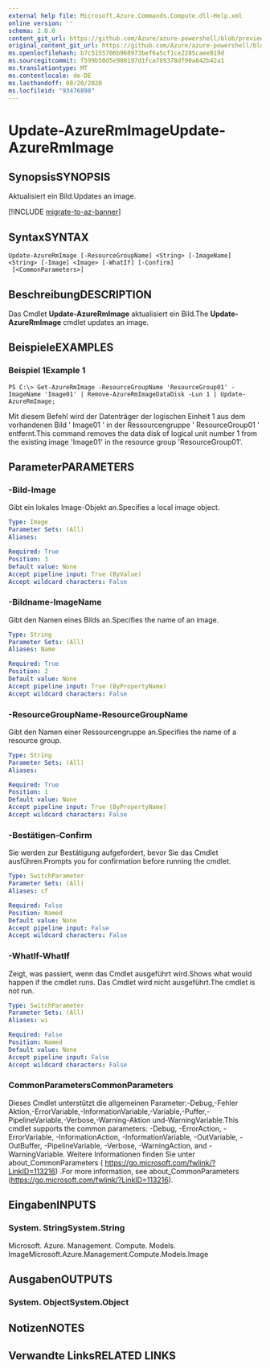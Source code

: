 ```yaml
---
external help file: Microsoft.Azure.Commands.Compute.dll-Help.xml
online version: ''
schema: 2.0.0
content_git_url: https://github.com/Azure/azure-powershell/blob/preview/src/ResourceManager/Compute/Stack/Commands.Compute/help/Update-AzureRmImage.md
original_content_git_url: https://github.com/Azure/azure-powershell/blob/preview/src/ResourceManager/Compute/Stack/Commands.Compute/help/Update-AzureRmImage.md
ms.openlocfilehash: b7c5155706b968973bef6a5cf1ce2285caee819d
ms.sourcegitcommit: f599b50d5e980197d1fca769378df90a842b42a1
ms.translationtype: MT
ms.contentlocale: de-DE
ms.lasthandoff: 08/20/2020
ms.locfileid: "93476898"
---
```

# <span data-ttu-id="e5f6e-101">Update-AzureRmImage</span><span class="sxs-lookup"><span data-stu-id="e5f6e-101">Update-AzureRmImage</span></span>

## <span data-ttu-id="e5f6e-102">Synopsis</span><span class="sxs-lookup"><span data-stu-id="e5f6e-102">SYNOPSIS</span></span>
<span data-ttu-id="e5f6e-103">Aktualisiert ein Bild.</span><span class="sxs-lookup"><span data-stu-id="e5f6e-103">Updates an image.</span></span>

[!INCLUDE [migrate-to-az-banner](../../includes/migrate-to-az-banner.md)]

## <span data-ttu-id="e5f6e-104">Syntax</span><span class="sxs-lookup"><span data-stu-id="e5f6e-104">SYNTAX</span></span>

```
Update-AzureRmImage [-ResourceGroupName] <String> [-ImageName] <String> [-Image] <Image> [-WhatIf] [-Confirm]
 [<CommonParameters>]
```

## <span data-ttu-id="e5f6e-105">Beschreibung</span><span class="sxs-lookup"><span data-stu-id="e5f6e-105">DESCRIPTION</span></span>
<span data-ttu-id="e5f6e-106">Das Cmdlet **Update-AzureRmImage** aktualisiert ein Bild.</span><span class="sxs-lookup"><span data-stu-id="e5f6e-106">The **Update-AzureRmImage** cmdlet updates an image.</span></span>

## <span data-ttu-id="e5f6e-107">Beispiele</span><span class="sxs-lookup"><span data-stu-id="e5f6e-107">EXAMPLES</span></span>

### <span data-ttu-id="e5f6e-108">Beispiel 1</span><span class="sxs-lookup"><span data-stu-id="e5f6e-108">Example 1</span></span>
```
PS C:\> Get-AzureRmImage -ResourceGroupName 'ResourceGroup01' -ImageName 'Image01' | Remove-AzureRmImageDataDisk -Lun 1 | Update-AzureRmImage;
```

<span data-ttu-id="e5f6e-109">Mit diesem Befehl wird der Datenträger der logischen Einheit 1 aus dem vorhandenen Bild ' Image01 ' in der Ressourcengruppe ' ResourceGroup01 ' entfernt.</span><span class="sxs-lookup"><span data-stu-id="e5f6e-109">This command removes the data disk of logical unit number 1 from the existing image 'Image01' in the resource group 'ResourceGroup01'.</span></span>

## <span data-ttu-id="e5f6e-110">Parameter</span><span class="sxs-lookup"><span data-stu-id="e5f6e-110">PARAMETERS</span></span>

### <span data-ttu-id="e5f6e-111">-Bild</span><span class="sxs-lookup"><span data-stu-id="e5f6e-111">-Image</span></span>
<span data-ttu-id="e5f6e-112">Gibt ein lokales Image-Objekt an.</span><span class="sxs-lookup"><span data-stu-id="e5f6e-112">Specifies a local image object.</span></span>

```yaml
Type: Image
Parameter Sets: (All)
Aliases: 

Required: True
Position: 3
Default value: None
Accept pipeline input: True (ByValue)
Accept wildcard characters: False
```

### <span data-ttu-id="e5f6e-113">-Bildname</span><span class="sxs-lookup"><span data-stu-id="e5f6e-113">-ImageName</span></span>
<span data-ttu-id="e5f6e-114">Gibt den Namen eines Bilds an.</span><span class="sxs-lookup"><span data-stu-id="e5f6e-114">Specifies the name of an image.</span></span>

```yaml
Type: String
Parameter Sets: (All)
Aliases: Name

Required: True
Position: 2
Default value: None
Accept pipeline input: True (ByPropertyName)
Accept wildcard characters: False
```

### <span data-ttu-id="e5f6e-115">-ResourceGroupName</span><span class="sxs-lookup"><span data-stu-id="e5f6e-115">-ResourceGroupName</span></span>
<span data-ttu-id="e5f6e-116">Gibt den Namen einer Ressourcengruppe an.</span><span class="sxs-lookup"><span data-stu-id="e5f6e-116">Specifies the name of a resource group.</span></span>

```yaml
Type: String
Parameter Sets: (All)
Aliases: 

Required: True
Position: 1
Default value: None
Accept pipeline input: True (ByPropertyName)
Accept wildcard characters: False
```

### <span data-ttu-id="e5f6e-117">-Bestätigen</span><span class="sxs-lookup"><span data-stu-id="e5f6e-117">-Confirm</span></span>
<span data-ttu-id="e5f6e-118">Sie werden zur Bestätigung aufgefordert, bevor Sie das Cmdlet ausführen.</span><span class="sxs-lookup"><span data-stu-id="e5f6e-118">Prompts you for confirmation before running the cmdlet.</span></span>

```yaml
Type: SwitchParameter
Parameter Sets: (All)
Aliases: cf

Required: False
Position: Named
Default value: None
Accept pipeline input: False
Accept wildcard characters: False
```

### <span data-ttu-id="e5f6e-119">-WhatIf</span><span class="sxs-lookup"><span data-stu-id="e5f6e-119">-WhatIf</span></span>
<span data-ttu-id="e5f6e-120">Zeigt, was passiert, wenn das Cmdlet ausgeführt wird.</span><span class="sxs-lookup"><span data-stu-id="e5f6e-120">Shows what would happen if the cmdlet runs.</span></span>
<span data-ttu-id="e5f6e-121">Das Cmdlet wird nicht ausgeführt.</span><span class="sxs-lookup"><span data-stu-id="e5f6e-121">The cmdlet is not run.</span></span>

```yaml
Type: SwitchParameter
Parameter Sets: (All)
Aliases: wi

Required: False
Position: Named
Default value: None
Accept pipeline input: False
Accept wildcard characters: False
```

### <span data-ttu-id="e5f6e-122">CommonParameters</span><span class="sxs-lookup"><span data-stu-id="e5f6e-122">CommonParameters</span></span>
<span data-ttu-id="e5f6e-123">Dieses Cmdlet unterstützt die allgemeinen Parameter:-Debug,-Fehler Aktion,-ErrorVariable,-InformationVariable,-Variable,-Puffer,-PipelineVariable,-Verbose,-Warning-Aktion und-WarningVariable.</span><span class="sxs-lookup"><span data-stu-id="e5f6e-123">This cmdlet supports the common parameters: -Debug, -ErrorAction, -ErrorVariable, -InformationAction, -InformationVariable, -OutVariable, -OutBuffer, -PipelineVariable, -Verbose, -WarningAction, and -WarningVariable.</span></span> <span data-ttu-id="e5f6e-124">Weitere Informationen finden Sie unter about_CommonParameters ( https://go.microsoft.com/fwlink/?LinkID=113216) .</span><span class="sxs-lookup"><span data-stu-id="e5f6e-124">For more information, see about_CommonParameters (https://go.microsoft.com/fwlink/?LinkID=113216).</span></span>

## <span data-ttu-id="e5f6e-125">Eingaben</span><span class="sxs-lookup"><span data-stu-id="e5f6e-125">INPUTS</span></span>

### <span data-ttu-id="e5f6e-126">System. String</span><span class="sxs-lookup"><span data-stu-id="e5f6e-126">System.String</span></span>
<span data-ttu-id="e5f6e-127">Microsoft. Azure. Management. Compute. Models. Image</span><span class="sxs-lookup"><span data-stu-id="e5f6e-127">Microsoft.Azure.Management.Compute.Models.Image</span></span>

## <span data-ttu-id="e5f6e-128">Ausgaben</span><span class="sxs-lookup"><span data-stu-id="e5f6e-128">OUTPUTS</span></span>

### <span data-ttu-id="e5f6e-129">System. Object</span><span class="sxs-lookup"><span data-stu-id="e5f6e-129">System.Object</span></span>

## <span data-ttu-id="e5f6e-130">Notizen</span><span class="sxs-lookup"><span data-stu-id="e5f6e-130">NOTES</span></span>

## <span data-ttu-id="e5f6e-131">Verwandte Links</span><span class="sxs-lookup"><span data-stu-id="e5f6e-131">RELATED LINKS</span></span>

